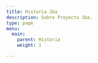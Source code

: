 ```yaml
---
title: Historia 2ba
description: Sobre Proyecto 1ba.
type: page
menu:
  main:
    parent: Historia
    weight: 1

---
```

